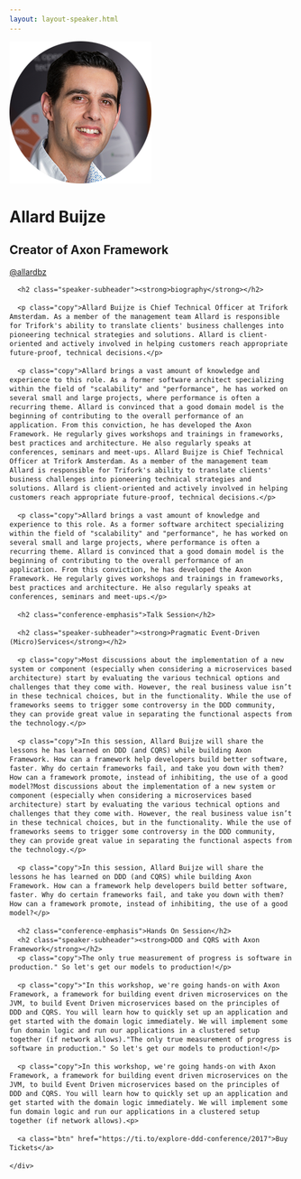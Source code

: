 ```yaml
---
layout: layout-speaker.html
---
```


<div class="container section featured-speaker">
  <div class="row">
    <div class="col-xs-12 col-sm-2 img-container">
      <img class="speaker-page-img" src="../img/speakers/Allard-Buijze-ON.png" />
      </div>
    <div class="col-xs-12 col-sm-10 copy-container">
      <h1 class="speaker-header">Allard Buijze</h1>
      <h2 class="speaker-subtitle">Creator of Axon Framework</h2>
      <p class="copy"><a class="speaker-handle" href="https://twitter.com/allardbz" target="_blank">@allardbz</a></p>

      <h2 class="speaker-subheader"><strong>biography</strong></h2>

      <p class="copy">Allard Buijze is Chief Technical Officer at Trifork Amsterdam. As a member of the management team Allard is responsible for Trifork's ability to translate clients' business challenges into pioneering technical strategies and solutions. Allard is client-oriented and actively involved in helping customers reach appropriate future-proof, technical decisions.</p>

      <p class="copy">Allard brings a vast amount of knowledge and experience to this role. As a former software architect specializing within the field of "scalability" and "performance", he has worked on several small and large projects, where performance is often a recurring theme. Allard is convinced that a good domain model is the beginning of contributing to the overall performance of an application. From this conviction, he has developed the Axon Framework. He regularly gives workshops and trainings in frameworks, best practices and architecture. He also regularly speaks at conferences, seminars and meet-ups. Allard Buijze is Chief Technical Officer at Trifork Amsterdam. As a member of the management team Allard is responsible for Trifork's ability to translate clients' business challenges into pioneering technical strategies and solutions. Allard is client-oriented and actively involved in helping customers reach appropriate future-proof, technical decisions.</p>

      <p class="copy">Allard brings a vast amount of knowledge and experience to this role. As a former software architect specializing within the field of "scalability" and "performance", he has worked on several small and large projects, where performance is often a recurring theme. Allard is convinced that a good domain model is the beginning of contributing to the overall performance of an application. From this conviction, he has developed the Axon Framework. He regularly gives workshops and trainings in frameworks, best practices and architecture. He also regularly speaks at conferences, seminars and meet-ups.</p>

      <h2 class="conference-emphasis">Talk Session</h2>

      <h2 class="speaker-subheader"><strong>Pragmatic Event-Driven (Micro)Services</strong></h2>

      <p class="copy">Most discussions about the implementation of a new system or component (especially when considering a microservices based architecture) start by evaluating the various technical options and challenges that they come with. However, the real business value isn’t in these technical choices, but in the functionality. While the use of frameworks seems to trigger some controversy in the DDD community, they can provide great value in separating the functional aspects from the technology.</p>

      <p class="copy">In this session, Allard Buijze will share the lessons he has learned on DDD (and CQRS) while building Axon Framework. How can a framework help developers build better software, faster. Why do certain frameworks fail, and take you down with them? How can a framework promote, instead of inhibiting, the use of a good model?Most discussions about the implementation of a new system or component (especially when considering a microservices based architecture) start by evaluating the various technical options and challenges that they come with. However, the real business value isn’t in these technical choices, but in the functionality. While the use of frameworks seems to trigger some controversy in the DDD community, they can provide great value in separating the functional aspects from the technology.</p>

      <p class="copy">In this session, Allard Buijze will share the lessons he has learned on DDD (and CQRS) while building Axon Framework. How can a framework help developers build better software, faster. Why do certain frameworks fail, and take you down with them? How can a framework promote, instead of inhibiting, the use of a good model?</p>

      <h2 class="conference-emphasis">Hands On Session</h2>
      <h2 class="speaker-subheader"><strong>DDD and CQRS with Axon Framework</strong></h2>
      <p class="copy">The only true measurement of progress is software in production." So let's get our models to production!</p>

      <p class="copy">"In this workshop, we're going hands-on with Axon Framework, a framework for building event driven microservices on the JVM, to build Event Driven microservices based on the principles of DDD and CQRS. You will learn how to quickly set up an application and get started with the domain logic immediately. We will implement some fun domain logic and run our applications in a clustered setup together (if network allows)."The only true measurement of progress is software in production." So let's get our models to production!</p>

      <p class="copy">In this workshop, we're going hands-on with Axon Framework, a framework for building event driven microservices on the JVM, to build Event Driven microservices based on the principles of DDD and CQRS. You will learn how to quickly set up an application and get started with the domain logic immediately. We will implement some fun domain logic and run our applications in a clustered setup together (if network allows).<p>

      <a class="btn" href="https://ti.to/explore-ddd-conference/2017">Buy Tickets</a>

    </div>
</div>
</div>
